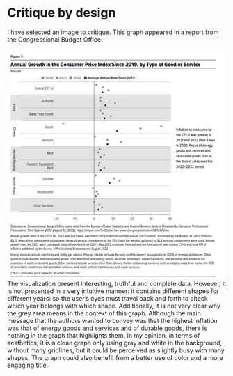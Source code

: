 # Critique by design
I have selected an image to critique. 
This graph appeared in a report from the Congressional Budget Office.

<img src="Inflation_graph.jpg"
     alt="Graph with inflation data in the U.S. from 2019 to 2022"
     style="float: left; margin-right: 10px;" />



The visualization present interesting, truthful and complete data. However, it is not presented in a very intuitive manner: it contains different shapes for different years: so the user’s eyes must travel back and forth to check which year  belongs with which shape. Additionally, it is not very clear why the grey area means in the context of this graph. 
Although the main message that the authors wanted to convey was that the highest inflation was that of energy goods and services and of durable goods, there is nothing in the graph that highlights them.
In my opinion, in terms of aesthetics, it is a clean graph only using gray and white in the background, without many gridlines, but it could be perceived as slightly busy with many shapes. The graph could also benefit from a better use of color and a more engaging title.


